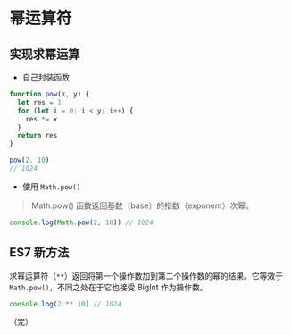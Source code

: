 # 幂运算符

## 实现求幂运算

* 自己封装函数

```javascript
function pow(x, y) {
  let res = 1
  for (let i = 0; i < y; i++) {
    res *= x
  }
  return res
}

pow(2, 10)
// 1024
```

* 使用 `Math.pow()`

> Math.pow() 函数返回基数（base）的指数（exponent）次幂。

```javascript
console.log(Math.pow(2, 10)) // 1024
```

## ES7 新方法

求幂运算符（`**`）返回将第一个操作数加到第二个操作数的幂的结果。它等效于 `Math.pow()`，不同之处在于它也接受 BigInt 作为操作数。

```javascript
console.log(2 ** 10) // 1024
```

（完）
